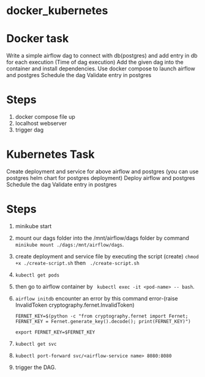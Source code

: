 # docker_kubernetes


# Docker task
                      
 Write a simple airflow dag to connect with db(postgres) and add entry in db for each execution (Time of dag execution)
 Add the given dag into the container and install dependencies.
 Use docker compose to launch airflow and postgres
 Schedule the dag
 Validate entry in postgres
 
 
 # Steps
  1. docker compose file up
  2. localhost webserver 
  3. trigger dag
 
                    
# Kubernetes Task

 Create deployment and service for above airflow and postgres (you can use postgres helm chart for postgres deployment)
 Deploy airflow and postgres
 Schedule the dag
 Validate entry in postgres
 
 # Steps
  1. minikube start
  2. mount our dags folder into the /mnt/airflow/dags folder by command ``` minikube mount ./dags:/mnt/airflow/dags ```.
  3. create deployment and service file by executing the script (create) ``` chmod +x ./create-script.sh ```  then ``` ./create-script.sh```
  4. ```kubectl get pods```
  5. then go to airflow container by ``` kubectl exec -it <pod-name> -- bash```.
  6. ```airflow initdb``` encounter an error by this command error-(raise InvalidToken cryptography.fernet.InvalidToken)
  
        ```FERNET_KEY=$(python -c "from cryptography.fernet import Fernet; FERNET_KEY = Fernet.generate_key().decode(); print(FERNET_KEY)")```
        
        ```export FERNET_KEY=$FERNET_KEY```
        
  7. ```kubectl get svc``` 
 
  8. ```kubectl port-forward svc/<airflow-service name> 8080:8080```
  9.   trigger the DAG.
